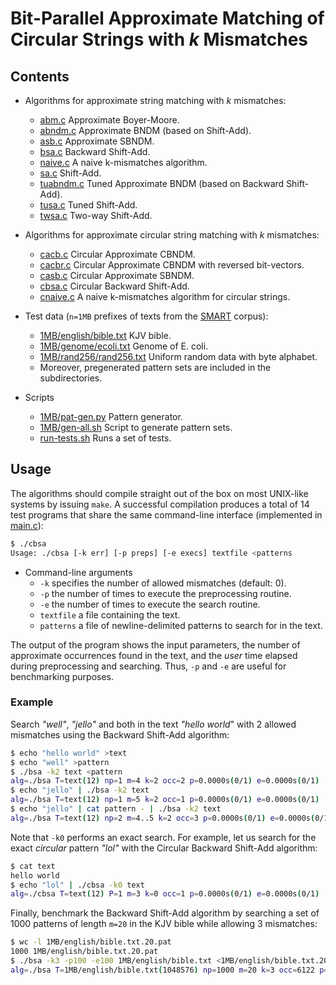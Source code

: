 Bit-Parallel Approximate Matching of Circular Strings with *k* Mismatches
=========================================================================

Contents
--------

* Algorithms for approximate string matching with *k* mismatches:
    * [abm.c](abm.c) Approximate Boyer-Moore.
    * [abndm.c](abndm.c) Approximate BNDM (based on Shift-Add).
    * [asb.c](asb.c) Approximate SBNDM.
    * [bsa.c](bsa.c) Backward Shift-Add.
    * [naive.c](naive.c) A naive k-mismatches algorithm.
    * [sa.c](sa.c) Shift-Add.
    * [tuabndm.c](tuabndm.c) Tuned Approximate BNDM (based on Backward Shift-Add).
    * [tusa.c](tusa.c) Tuned Shift-Add.
    * [twsa.c](twsa.c) Two-way Shift-Add.

* Algorithms for approximate circular string matching with *k* mismatches:
    * [cacb.c](cacb.c) Circular Approximate CBNDM.
    * [cacbr.c](cacbr.c) Circular Approximate CBNDM with reversed bit-vectors.
    * [casb.c](casb.c) Circular Approximate SBNDM.
    * [cbsa.c](cbsa.c) Circular Backward Shift-Add.
    * [cnaive.c](cnaive.c) A naive k-mismatches algorithm for circular strings.

* Test data (`n=1MB` prefixes of texts from the [SMART](https://www.dmi.unict.it/~faro/smart/) corpus):
    * [1MB/english/bible.txt](1MB/english/bible.txt) KJV bible.
    * [1MB/genome/ecoli.txt](1MB/genome/ecoli.txt) Genome of E. coli.
    * [1MB/rand256/rand256.txt](1MB/rand256/rand256.txt) Uniform random data with byte alphabet.
    * Moreover, pregenerated pattern sets are included in the subdirectories.

* Scripts
    * [1MB/pat-gen.py](1MB/pat-gen.py) Pattern generator.
    * [1MB/gen-all.sh](1MB/gen-all.sh) Script to generate pattern sets.
    * [run-tests.sh](run-tests.sh) Runs a set of tests.

Usage
-----

The algorithms should compile straight out of the box on most UNIX-like systems
by issuing `make`. A successful compilation produces a total of 14 test programs
that share the same command-line interface (implemented in [main.c](main.c)):

```bash
$ ./cbsa
Usage: ./cbsa [-k err] [-p preps] [-e execs] textfile <patterns
```

* Command-line arguments
    * `-k` specifies the number of allowed mismatches (default: 0).
    * `-p` the number of times to execute the preprocessing routine.
    * `-e` the number of times to execute the search routine.
    * `textfile` a file containing the text.
    * `patterns` a file of newline-delimited patterns to search for in the text.

The output of the program shows the input parameters, the number of approximate
occurrences found in the text, and the *user* time elapsed during preprocessing
and searching. Thus, `-p` and `-e` are useful for benchmarking purposes.

### Example ###

Search *"well"*, *"jello"* and both in the text *"hello world*" with 2 allowed
mismatches using the Backward Shift-Add algorithm:

```bash
$ echo "hello world" >text  
$ echo "well" >pattern
$ ./bsa -k2 text <pattern
alg=./bsa T=text(12) np=1 m=4 k=2 occ=2 p=0.0000s(0/1) e=0.0000s(0/1)
$ echo "jello" | ./bsa -k2 text 
alg=./bsa T=text(12) np=1 m=5 k=2 occ=1 p=0.0000s(0/1) e=0.0000s(0/1)
$ echo "jello" | cat pattern - | ./bsa -k2 text
alg=./bsa T=text(12) np=2 m=4..5 k=2 occ=3 p=0.0000s(0/1) e=0.0000s(0/1)
```

Note that `-k0` performs an exact search. For example, let us search for the
exact *circular* pattern *"lol"* with the Circular Backward Shift-Add algorithm:

```bash
$ cat text
hello world
$ echo "lol" | ./cbsa -k0 text 
alg=./cbsa T=text(12) P=1 m=3 k=0 occ=1 p=0.0000s(0/1) e=0.0000s(0/1)
```

Finally, benchmark the Backward Shift-Add algorithm by searching a set of 1000
patterns of length `m=20` in the KJV bible while allowing 3 mismatches:

```bash
$ wc -l 1MB/english/bible.txt.20.pat                      
1000 1MB/english/bible.txt.20.pat
$ ./bsa -k3 -p100 -e100 1MB/english/bible.txt <1MB/english/bible.txt.20.pat
alg=./bsa T=1MB/english/bible.txt(1048576) np=1000 m=20 k=3 occ=6122 p=0.0001s(1/100) e=0.8041s(8041/100)
```
